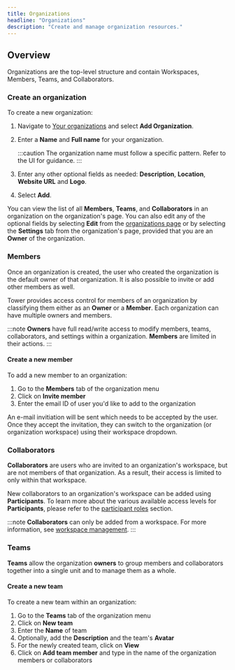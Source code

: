 ```yaml
---
title: Organizations
headline: "Organizations"
description: "Create and manage organization resources."
---
```


## Overview

Organizations are the top-level structure and contain Workspaces, Members, Teams, and Collaborators.

### Create an organization

To create a new organization:

1. Navigate to [Your organizations](https://tower.nf/orgs) and select **Add Organization**.

2. Enter a **Name** and **Full name** for your organization.

   :::caution
   The organization name must follow a specific pattern. Refer to the UI for guidance.
   :::

3. Enter any other optional fields as needed: **Description**, **Location**, **Website URL** and **Logo**.

4. Select **Add**.

You can view the list of all **Members**, **Teams**, and **Collaborators** in an organization on the organization's page. You can also edit any of the optional fields by selecting **Edit** from the [organizations page](https://tower.nf/orgs) or by selecting the **Settings** tab from the organization's page, provided that you are an **Owner** of the organization.

### Members

Once an organization is created, the user who created the organization is the default owner of that organization. It is also possible to invite or add other members as well.

Tower provides access control for members of an organization by classifying them either as an **Owner** or a **Member**. Each organization can have multiple owners and members.

:::note
**Owners** have full read/write access to modify members, teams, collaborators, and settings within a organization. **Members** are limited in their actions.
:::

#### Create a new member

To add a new member to an organization:

1. Go to the **Members** tab of the organization menu
2. Click on **Invite member**
3. Enter the email ID of user you'd like to add to the organization

An e-mail invitiation will be sent which needs to be accepted by the user. Once they accept the invitation, they can switch to the organization (or organization workspace) using their workspace dropdown.

### Collaborators

**Collaborators** are users who are invited to an organization's workspace, but are not members of that organization. As a result, their access is limited to only within that workspace.

New collaborators to an organization's workspace can be added using **Participants**. To learn more about the various available access levels for **Participants**, please refer to the [participant roles](./workspace-management#participant-roles) section.

:::note
**Collaborators** can only be added from a workspace. For more information, see [workspace management](./workspace-management#create-a-new-workspace).
:::

### Teams

**Teams** allow the organization **owners** to group members and collaborators together into a single unit and to manage them as a whole.

#### Create a new team

To create a new team within an organization:

1. Go to the **Teams** tab of the organization menu
2. Click on **New team**
3. Enter the **Name** of team
4. Optionally, add the **Description** and the team's **Avatar**
5. For the newly created team, click on **View**
6. Click on **Add team member** and type in the name of the organization members or collaborators
